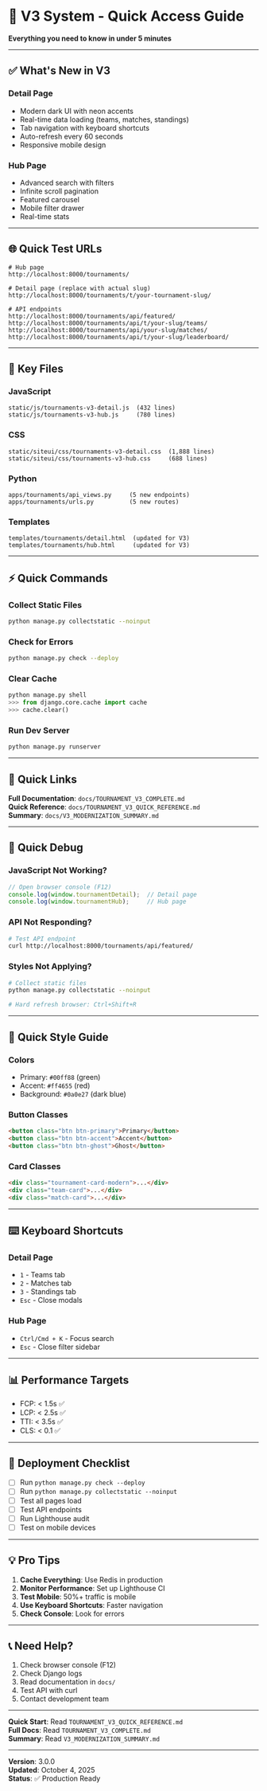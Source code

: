# 🚀 V3 System - Quick Access Guide

**Everything you need to know in under 5 minutes**

---

## ✅ What's New in V3

### Detail Page
- Modern dark UI with neon accents
- Real-time data loading (teams, matches, standings)
- Tab navigation with keyboard shortcuts
- Auto-refresh every 60 seconds
- Responsive mobile design

### Hub Page
- Advanced search with filters
- Infinite scroll pagination
- Featured carousel
- Mobile filter drawer
- Real-time stats

---

## 🌐 Quick Test URLs

```
# Hub page
http://localhost:8000/tournaments/

# Detail page (replace with actual slug)
http://localhost:8000/tournaments/t/your-tournament-slug/

# API endpoints
http://localhost:8000/tournaments/api/featured/
http://localhost:8000/tournaments/api/t/your-slug/teams/
http://localhost:8000/tournaments/api/your-slug/matches/
http://localhost:8000/tournaments/api/t/your-slug/leaderboard/
```

---

## 🎨 Key Files

### JavaScript
```
static/js/tournaments-v3-detail.js  (432 lines)
static/js/tournaments-v3-hub.js     (780 lines)
```

### CSS
```
static/siteui/css/tournaments-v3-detail.css  (1,888 lines)
static/siteui/css/tournaments-v3-hub.css     (688 lines)
```

### Python
```
apps/tournaments/api_views.py     (5 new endpoints)
apps/tournaments/urls.py          (5 new routes)
```

### Templates
```
templates/tournaments/detail.html  (updated for V3)
templates/tournaments/hub.html     (updated for V3)
```

---

## ⚡ Quick Commands

### Collect Static Files
```bash
python manage.py collectstatic --noinput
```

### Check for Errors
```bash
python manage.py check --deploy
```

### Clear Cache
```python
python manage.py shell
>>> from django.core.cache import cache
>>> cache.clear()
```

### Run Dev Server
```bash
python manage.py runserver
```

---

## 🎯 Quick Links

**Full Documentation**: `docs/TOURNAMENT_V3_COMPLETE.md`  
**Quick Reference**: `docs/TOURNAMENT_V3_QUICK_REFERENCE.md`  
**Summary**: `docs/V3_MODERNIZATION_SUMMARY.md`

---

## 🐛 Quick Debug

### JavaScript Not Working?
```javascript
// Open browser console (F12)
console.log(window.tournamentDetail);  // Detail page
console.log(window.tournamentHub);     // Hub page
```

### API Not Responding?
```bash
# Test API endpoint
curl http://localhost:8000/tournaments/api/featured/
```

### Styles Not Applying?
```bash
# Collect static files
python manage.py collectstatic --noinput

# Hard refresh browser: Ctrl+Shift+R
```

---

## 🎨 Quick Style Guide

### Colors
- Primary: `#00ff88` (green)
- Accent: `#ff4655` (red)
- Background: `#0a0e27` (dark blue)

### Button Classes
```html
<button class="btn btn-primary">Primary</button>
<button class="btn btn-accent">Accent</button>
<button class="btn btn-ghost">Ghost</button>
```

### Card Classes
```html
<div class="tournament-card-modern">...</div>
<div class="team-card">...</div>
<div class="match-card">...</div>
```

---

## ⌨️ Keyboard Shortcuts

### Detail Page
- `1` - Teams tab
- `2` - Matches tab
- `3` - Standings tab
- `Esc` - Close modals

### Hub Page
- `Ctrl/Cmd + K` - Focus search
- `Esc` - Close filter sidebar

---

## 📊 Performance Targets

- FCP: < 1.5s ✅
- LCP: < 2.5s ✅
- TTI: < 3.5s ✅
- CLS: < 0.1 ✅

---

## 🚀 Deployment Checklist

- [ ] Run `python manage.py check --deploy`
- [ ] Run `python manage.py collectstatic --noinput`
- [ ] Test all pages load
- [ ] Test API endpoints
- [ ] Run Lighthouse audit
- [ ] Test on mobile devices

---

## 💡 Pro Tips

1. **Cache Everything**: Use Redis in production
2. **Monitor Performance**: Set up Lighthouse CI
3. **Test Mobile**: 50%+ traffic is mobile
4. **Use Keyboard Shortcuts**: Faster navigation
5. **Check Console**: Look for errors

---

## 📞 Need Help?

1. Check browser console (F12)
2. Check Django logs
3. Read documentation in `docs/`
4. Test API with curl
5. Contact development team

---

**Quick Start**: Read `TOURNAMENT_V3_QUICK_REFERENCE.md`  
**Full Docs**: Read `TOURNAMENT_V3_COMPLETE.md`  
**Summary**: Read `V3_MODERNIZATION_SUMMARY.md`

---

**Version**: 3.0.0  
**Updated**: October 4, 2025  
**Status**: ✅ Production Ready

